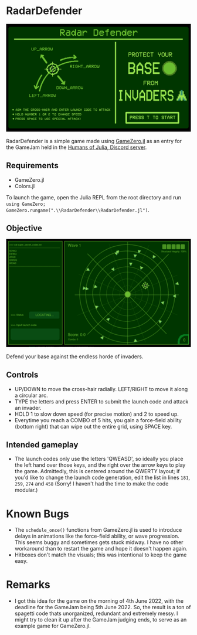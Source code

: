 # RadarDefender
![controls](./RadarDefender/images/start.png)

RadarDefender is a simple game made using [GameZero.jl](https://github.com/aviks/GameZero.jl) as an entry for the GameJam held in the [Humans of Julia, Discord server](https://discord.com/channels/762167454973296644/775962287461629952).

## Requirements
- GameZero.jl
- Colors.jl

To launch the game, open the Julia REPL from the root directory and run `using GameZero; GameZero.rungame(".\\RadarDefender\\RadarDefender.jl")`.

## Objective
![gameplay](./RadarDefender/images/gameplay.png)

Defend your base against the endless horde of invaders.

## Controls
- UP/DOWN to move the cross-hair radially. LEFT/RIGHT to move it along a circular arc.
- TYPE the letters and press ENTER to submit the launch code and attack an invader.
- HOLD 1 to slow down speed (for precise motion) and 2 to speed up.
- Everytime you reach a COMBO of 5 hits, you gain a force-field ability (bottom right) that can wipe out the entire grid, using SPACE key.

## Intended gameplay
- The launch codes only use the letters 'QWEASD', so ideally you place the left hand over those keys, and the right over the arrow keys to play the game. Admittedly, this is centered around the QWERTY layout; if you'd like to change the launch code generation, edit the list in lines `181`, `259`, `274` and `458` (Sorry! I haven't had the time to make the code modular.)

# Known Bugs
- The `schedule_once()` functions from GameZero.jl is used to introduce delays in animations like the force-field ability, or wave progression. This seems buggy and sometimes gets stuck midway. I have no other workaround than to restart the game and hope it doesn't happen again.
- Hitboxes don't match the visuals; this was intentional to keep the game easy.

# Remarks
- I got this idea for the game on the morning of 4th June 2022, with the deadline for the GameJam being 5th June 2022. So, the result is a ton of spagetti code thats unorganized, redundant and extremely messy. I might try to clean it up after the GameJam judging ends, to serve as an example game for GameZero.jl. 